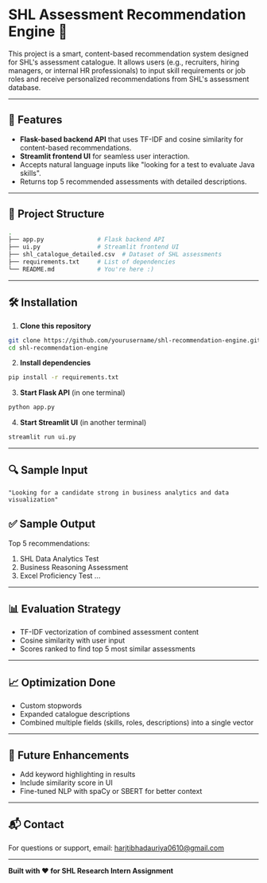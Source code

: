# SHL Assessment Recommendation Engine 🚀

This project is a smart, content-based recommendation system designed for SHL's assessment catalogue. It allows users (e.g., recruiters, hiring managers, or internal HR professionals) to input skill requirements or job roles and receive personalized recommendations from SHL's assessment database.

---

## 🔧 Features
- **Flask-based backend API** that uses TF-IDF and cosine similarity for content-based recommendations.
- **Streamlit frontend UI** for seamless user interaction.
- Accepts natural language inputs like "looking for a test to evaluate Java skills".
- Returns top 5 recommended assessments with detailed descriptions.

---

## 📁 Project Structure
```bash
.
├── app.py               # Flask backend API
├── ui.py                # Streamlit frontend UI
├── shl_catalogue_detailed.csv  # Dataset of SHL assessments
├── requirements.txt     # List of dependencies
└── README.md            # You're here :)
```

---

## 🛠️ Installation
1. **Clone this repository**
```bash
git clone https://github.com/yourusername/shl-recommendation-engine.git
cd shl-recommendation-engine
```

2. **Install dependencies**
```bash
pip install -r requirements.txt
```

3. **Start Flask API** (in one terminal)
```bash
python app.py
```

4. **Start Streamlit UI** (in another terminal)
```bash
streamlit run ui.py
```

---

## 🔍 Sample Input
```
"Looking for a candidate strong in business analytics and data visualization"
```

## ✅ Sample Output
Top 5 recommendations:
1. SHL Data Analytics Test
2. Business Reasoning Assessment
3. Excel Proficiency Test
...

---

## 📊 Evaluation Strategy
- TF-IDF vectorization of combined assessment content
- Cosine similarity with user input
- Scores ranked to find top 5 most similar assessments

---

## 📈 Optimization Done
- Custom stopwords
- Expanded catalogue descriptions
- Combined multiple fields (skills, roles, descriptions) into a single vector

---

## 🧠 Future Enhancements
- Add keyword highlighting in results
- Include similarity score in UI
- Fine-tuned NLP with spaCy or SBERT for better context

---

## 📬 Contact
For questions or support, email: [harjtibhadauriya0610@gmail.com](mailto:harjtibhadauriya0610@gmail.com)

---

**Built with ❤️ for SHL Research Intern Assignment**

